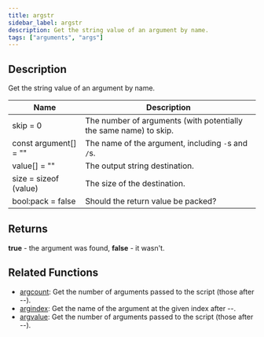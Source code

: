```yaml
---
title: argstr
sidebar_label: argstr
description: Get the string value of an argument by name.
tags: ["arguments", "args"]
---
```


## Description

Get the string value of an argument by name.

| Name                  | Description                                                       |
| --------------------- | ----------------------------------------------------------------- |
| skip = 0              | The number of arguments (with potentially the same name) to skip. |
| const argument[] = "" | The name of the argument, including `-`s and `/`s.                |
| value[] = ""          | The output string destination.                                    |
| size = sizeof (value) | The size of the destination.                                      |
| bool:pack = false     | Should the return value be packed?                                |

## Returns

**true** - the argument was found, **false** - it wasn't.

## Related Functions

- [argcount](argcount): Get the number of arguments passed to the script (those after --).
- [argindex](argindex): Get the name of the argument at the given index after --.
- [argvalue](argvalue): Get the number of arguments passed to the script (those after --).
